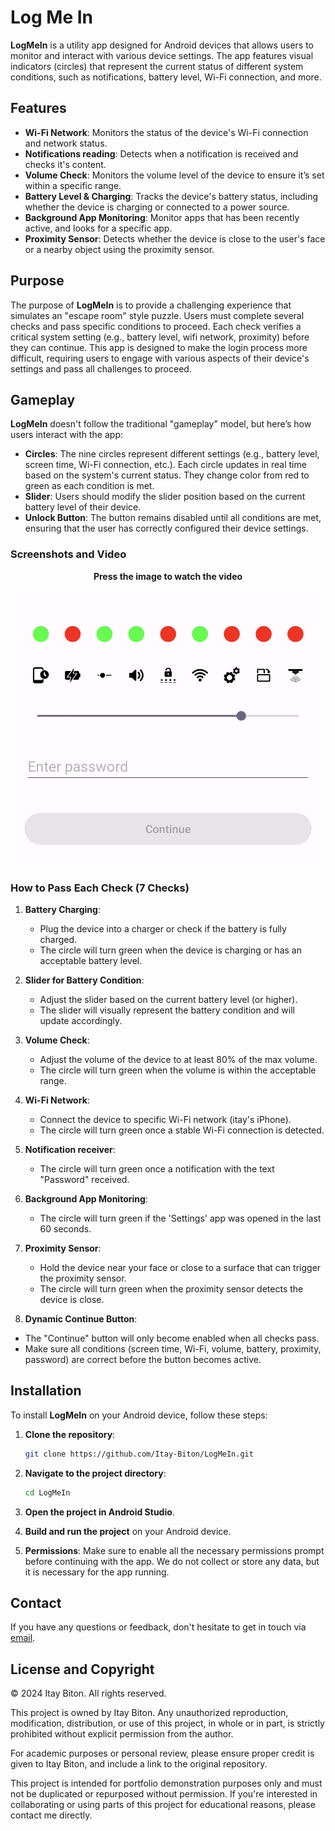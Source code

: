 # Log Me In

**LogMeIn** is a utility app designed for Android devices that allows users to monitor and interact with various device settings. The app features visual indicators (circles) that represent the current status of different system conditions, such as notifications, battery level, Wi-Fi connection, and more.

## Features

- **Wi-Fi Network**: Monitors the status of the device's Wi-Fi connection and network status.
- **Notifications reading**: Detects when a notification is received and checks it's content.
- **Volume Check**: Monitors the volume level of the device to ensure it’s set within a specific range.
- **Battery Level & Charging**: Tracks the device's battery status, including whether the device is charging or connected to a power source.
- **Background App Monitoring**: Monitor apps that has been recently active, and looks for a specific app.
- **Proximity Sensor**: Detects whether the device is close to the user's face or a nearby object using the proximity sensor.

## Purpose

The purpose of **LogMeIn** is to provide a challenging experience that simulates an "escape room" style puzzle. Users must complete several checks and pass specific conditions to proceed. Each check verifies a critical system setting (e.g., battery level, wifi network, proximity) before they can continue. This app is designed to make the login process more difficult, requiring users to engage with various aspects of their device's settings and pass all challenges to proceed.

## Gameplay

**LogMeIn** doesn't follow the traditional "gameplay" model, but here’s how users interact with the app:

- **Circles**: The nine circles represent different settings (e.g., battery level, screen time, Wi-Fi connection, etc.). Each circle updates in real time based on the system's current status. They change color from red to green as each condition is met.
- **Slider**: Users should modify the slider position based on the current battery level of their device.
- **Unlock Button**: The button remains disabled until all conditions are met, ensuring that the user has correctly configured their device settings.

### Screenshots and Video
<p align="center">
   <b>Press the image to watch the video</b>
</p>
<p align="center">
   <a href="https://youtube.com/shorts/pRTsCHXi1MA?si=r-ejw7-6CcBskHZC">
    <img src="./Page.png" alt="Watch the video" width="500">
   </a>
</p>

### How to Pass Each Check (7 Checks)


1. **Battery Charging**:
   - Plug the device into a charger or check if the battery is fully charged.
   - The circle will turn green when the device is charging or has an acceptable battery level.

2. **Slider for Battery Condition**:
   - Adjust the slider based on the current battery level (or higher).
   - The slider will visually represent the battery condition and will update accordingly.

3. **Volume Check**:
   - Adjust the volume of the device to at least 80% of the max volume.
   - The circle will turn green when the volume is within the acceptable range.

4. **Wi-Fi Network**:
   - Connect the device to specific Wi-Fi network (itay's iPhone).
   - The circle will turn green once a stable Wi-Fi connection is detected.

5. **Notification receiver**:
   - The circle will turn green once a notification with the text "Password" received.

7. **Background App Monitoring**:
   - The circle will turn green if the 'Settings' app was opened in the last 60 seconds.

9. **Proximity Sensor**:
   - Hold the device near your face or close to a surface that can trigger the proximity sensor.
   - The circle will turn green when the proximity sensor detects the device is close.

10. **Dynamic Continue Button**:
   - The "Continue" button will only become enabled when all checks pass.
   - Make sure all conditions (screen time, Wi-Fi, volume, battery, proximity, password) are correct before the button becomes active.

## Installation

To install **LogMeIn** on your Android device, follow these steps:

1. **Clone the repository**:
   ```bash
   git clone https://github.com/Itay-Biton/LogMeIn.git
   ```

2. **Navigate to the project directory**:
   ```bash
   cd LogMeIn
   ```

3. **Open the project in Android Studio**.

4. **Build and run the project** on your Android device.

5. **Permissions**: Make sure to enable all the necessary permissions prompt before continuing with the app. We do not collect or store any data, but it is necessary for the app running.

## Contact

If you have any questions or feedback, don't hesitate to get in touch via [email](mailto:itaybit10@gmail.com).

## License and Copyright

© 2024 Itay Biton. All rights reserved.

This project is owned by Itay Biton. Any unauthorized reproduction, modification, distribution, or use of this project, in whole or in part, is strictly prohibited without explicit permission from the author.

For academic purposes or personal review, please ensure proper credit is given to Itay Biton, and include a link to the original repository.

This project is intended for portfolio demonstration purposes only and must not be duplicated or repurposed without permission. If you're interested in collaborating or using parts of this project for educational reasons, please contact me directly.
